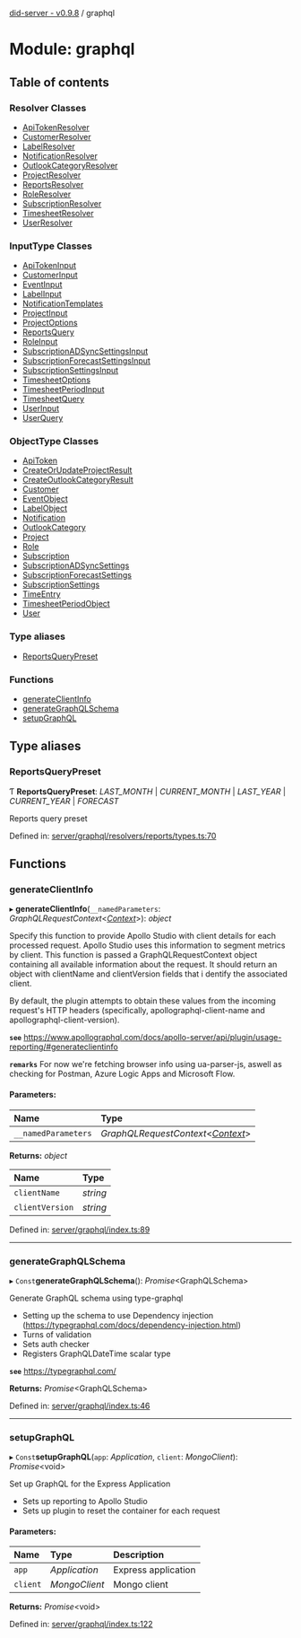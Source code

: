 [did-server - v0.9.8](../README.md) / graphql

# Module: graphql

## Table of contents

### Resolver Classes

- [ApiTokenResolver](../classes/graphql.apitokenresolver.md)
- [CustomerResolver](../classes/graphql.customerresolver.md)
- [LabelResolver](../classes/graphql.labelresolver.md)
- [NotificationResolver](../classes/graphql.notificationresolver.md)
- [OutlookCategoryResolver](../classes/graphql.outlookcategoryresolver.md)
- [ProjectResolver](../classes/graphql.projectresolver.md)
- [ReportsResolver](../classes/graphql.reportsresolver.md)
- [RoleResolver](../classes/graphql.roleresolver.md)
- [SubscriptionResolver](../classes/graphql.subscriptionresolver.md)
- [TimesheetResolver](../classes/graphql.timesheetresolver.md)
- [UserResolver](../classes/graphql.userresolver.md)

### InputType Classes

- [ApiTokenInput](../classes/graphql.apitokeninput.md)
- [CustomerInput](../classes/graphql.customerinput.md)
- [EventInput](../classes/graphql.eventinput.md)
- [LabelInput](../classes/graphql.labelinput.md)
- [NotificationTemplates](../classes/graphql.notificationtemplates.md)
- [ProjectInput](../classes/graphql.projectinput.md)
- [ProjectOptions](../classes/graphql.projectoptions.md)
- [ReportsQuery](../classes/graphql.reportsquery.md)
- [RoleInput](../classes/graphql.roleinput.md)
- [SubscriptionADSyncSettingsInput](../classes/graphql.subscriptionadsyncsettingsinput.md)
- [SubscriptionForecastSettingsInput](../classes/graphql.subscriptionforecastsettingsinput.md)
- [SubscriptionSettingsInput](../classes/graphql.subscriptionsettingsinput.md)
- [TimesheetOptions](../classes/graphql.timesheetoptions.md)
- [TimesheetPeriodInput](../classes/graphql.timesheetperiodinput.md)
- [TimesheetQuery](../classes/graphql.timesheetquery.md)
- [UserInput](../classes/graphql.userinput.md)
- [UserQuery](../classes/graphql.userquery.md)

### ObjectType Classes

- [ApiToken](../classes/graphql.apitoken.md)
- [CreateOrUpdateProjectResult](../classes/graphql.createorupdateprojectresult.md)
- [CreateOutlookCategoryResult](../classes/graphql.createoutlookcategoryresult.md)
- [Customer](../classes/graphql.customer.md)
- [EventObject](../classes/graphql.eventobject.md)
- [LabelObject](../classes/graphql.labelobject.md)
- [Notification](../classes/graphql.notification.md)
- [OutlookCategory](../classes/graphql.outlookcategory.md)
- [Project](../classes/graphql.project.md)
- [Role](../classes/graphql.role.md)
- [Subscription](../classes/graphql.subscription.md)
- [SubscriptionADSyncSettings](../classes/graphql.subscriptionadsyncsettings.md)
- [SubscriptionForecastSettings](../classes/graphql.subscriptionforecastsettings.md)
- [SubscriptionSettings](../classes/graphql.subscriptionsettings.md)
- [TimeEntry](../classes/graphql.timeentry.md)
- [TimesheetPeriodObject](../classes/graphql.timesheetperiodobject.md)
- [User](../classes/graphql.user.md)

### Type aliases

- [ReportsQueryPreset](graphql.md#reportsquerypreset)

### Functions

- [generateClientInfo](graphql.md#generateclientinfo)
- [generateGraphQLSchema](graphql.md#generategraphqlschema)
- [setupGraphQL](graphql.md#setupgraphql)

## Type aliases

### ReportsQueryPreset

Ƭ **ReportsQueryPreset**: *LAST_MONTH* \| *CURRENT_MONTH* \| *LAST_YEAR* \| *CURRENT_YEAR* \| *FORECAST*

Reports query preset

Defined in: [server/graphql/resolvers/reports/types.ts:70](https://github.com/Puzzlepart/did/blob/dev/server/graphql/resolvers/reports/types.ts#L70)

## Functions

### generateClientInfo

▸ **generateClientInfo**(`__namedParameters`: *GraphQLRequestContext*<[*Context*](../classes/graphql_context.context.md)\>): *object*

Specify this function to provide Apollo Studio with client details
for each processed request. Apollo Studio uses this information to
segment metrics by client. This function is passed a GraphQLRequestContext
object containing all available information about the request. It should
return an object with clientName and clientVersion fields that i
dentify the associated client.

By default, the plugin attempts to obtain these values from the incoming
request's HTTP headers (specifically, apollographql-client-name and apollographql-client-version).

**`see`** https://www.apollographql.com/docs/apollo-server/api/plugin/usage-reporting/#generateclientinfo

**`remarks`** For now we're fetching browser info using ua-parser-js, aswell as checking
for Postman, Azure Logic Apps and Microsoft Flow.

#### Parameters:

Name | Type |
:------ | :------ |
`__namedParameters` | *GraphQLRequestContext*<[*Context*](../classes/graphql_context.context.md)\> |

**Returns:** *object*

Name | Type |
:------ | :------ |
`clientName` | *string* |
`clientVersion` | *string* |

Defined in: [server/graphql/index.ts:89](https://github.com/Puzzlepart/did/blob/dev/server/graphql/index.ts#L89)

___

### generateGraphQLSchema

▸ `Const`**generateGraphQLSchema**(): *Promise*<GraphQLSchema\>

Generate GraphQL schema using type-graphql

* Setting up the schema to use Dependency injection (https://typegraphql.com/docs/dependency-injection.html)
* Turns of validation
* Sets auth checker
* Registers GraphQLDateTime scalar type

**`see`** https://typegraphql.com/

**Returns:** *Promise*<GraphQLSchema\>

Defined in: [server/graphql/index.ts:46](https://github.com/Puzzlepart/did/blob/dev/server/graphql/index.ts#L46)

___

### setupGraphQL

▸ `Const`**setupGraphQL**(`app`: *Application*, `client`: *MongoClient*): *Promise*<void\>

Set up GraphQL for the Express Application

* Sets up reporting to Apollo Studio
* Sets up plugin to reset the container for each request

#### Parameters:

Name | Type | Description |
:------ | :------ | :------ |
`app` | *Application* | Express application   |
`client` | *MongoClient* | Mongo client    |

**Returns:** *Promise*<void\>

Defined in: [server/graphql/index.ts:122](https://github.com/Puzzlepart/did/blob/dev/server/graphql/index.ts#L122)
